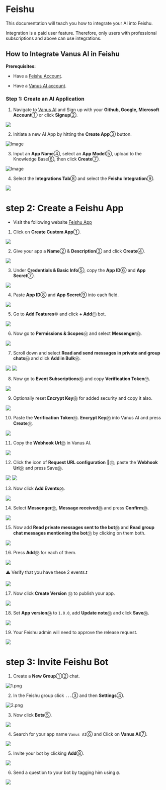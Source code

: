 # Feishu

This documentation will teach you how to integrate your AI into Feishu.

Integration is a paid user feature. Therefore, only users with professional subscriptions and above can use integrations.

## How to Integrate Vanus AI in Feishu

**Prerequisites:**

- Have a [Feishu Account](https://feishu.cn).

- Have a [Vanus AI account](https://ai.vanus.ai).


### Step 1: Create an AI Application

1. Navigate to [Vanus AI](https://ai.vanus.ai) and Sign up with your **Github, Google, Microsoft Account**① or click **Signup**②.  

![](images/vanusai1-signup.webp)  

2. Initiate a new AI App by hitting the **Create App**③ button.  

![Image](images/vanusai2-create-app.webp)  

3. Input an **App Name**④, select an **App Model**⑤, upload to the Knowledge Base⑥, then click **Create**⑦.

![Image](images/vanusai3-app-config.webp)

4. Select the **Integrations Tab**⑧ and select the **Feishu Integration**⑨.

![](images/vnausai4-integration.webp)

# step 2: Create a Feishu App

- Visit the following website [Feishu App](https://open.feishu.cn/app) 
1. Click on **Create Custom App**①.

![](images/feishu0-website.webp)

2. Give your app a **Name**②  & **Description**③ and click **Create**④.

![](images/feishu1-create-custom-app.webp)

3. Under **Credentials & Basic Info**⑤, copy the **App ID**⑥ and **App Secret**⑦.

![](images/feishu2-copy-app-id-secret.webp)

4. Paste **App ID**⑧ and **App Secret**⑨ into each field.

![](images/feishu3-paste-key-id.webp)

5. Go to **Add Features**⑩ and click **+ Add**⑪ bot.

![](images/feishu4-add-bot.webp)

6. Now go to **Permissions & Scopes**⑫ and select **Messenger**⑬.

![](images/feishu5-permission.webp)

7. Scroll down and select **Read and send messages in private and group chats**⑭ and click **Add in Bulk**⑮.

![](images/feishu6-add-read-write.webp)
![](images/feishu6.2-add-in-bulk.webp)

8. Now go to **Event Subscriptions**⑯ and copy **Verification Token**⑰.

![](images/feishu7-verification-token.webp)

9. Optionally reset **Encrypt Key**⑱ for added security and copy it also.

![](images/feishu7.2-optional-encryptkey.webp)

10. Paste the **Verification Token**⑲. **Encrypt Key**⑳ into Vanus AI and press **Create**㉑.

![](images/feishu8-paste-token.webp)

11. Copy the **Webhook Url**㉒ in Vanus AI.

![](images/feishu9-webhook-copy.webp)

12. Click the icon of **Request URL configuration** 📝㉓, paste the **Webhook Url**㉔ and press Save㉕.

![](images/feishu10-clickurl.webp)
![](images/feishu10.2-save.webp)

13. Now click **Add Events**㉖.

![](images/feishu12-add-events.webp)

14. Select **Messenger**㉗, **Message received**㉘ and press **Confirm**㉙.

![](images/feishu13-message-received.webp)

15. Now add **Read private messages sent to the bot**㉚ and **Read group chat messages mentioning the bot**㉛ by clicking on them both.

![](images/feishu14-add-permissions.webp)

16. Press **Add**㉜ for each of them.


![](images/feishu15-click-add.webp)

⚠ Verify that you have these 2 events.❗

![](images/feishu16-confirm.png)

17. Now click **Create Version** ㉝  to publish your app.

![](images/feishu17-publish%20app.webp)

18. Set **App version**㉞ to `1.0.0`, add **Update note**㉟  and click **Save**㊱.

![](images/feishu18-finish-publish-app.webp)

19. Your Feishu admin will need to approve the release request.

![](images/feishu19-app-approved.png)

# step 3: Invite Feishu Bot

1.  Create a **New Group**①② chat.

![1.png](images/feishu-1.webp)

2.  In the Feishu group click `...`③  and then **Settings**④.

![2.png](images/feishu-2.webp)

3.  Now click **Bots**⑤.

![](images/feishu-3.webp)

4.  Search for your app name `Vanus AI`⑥ and Click on **Vanus AI**⑦.

![](images/feishu-4.webp)

5. Invite your bot by clicking **Add**⑧.

![](images/feishu-5.webp)

6. Send a question to your bot by tagging him using `@`.

![](images/feishu-6.webp)